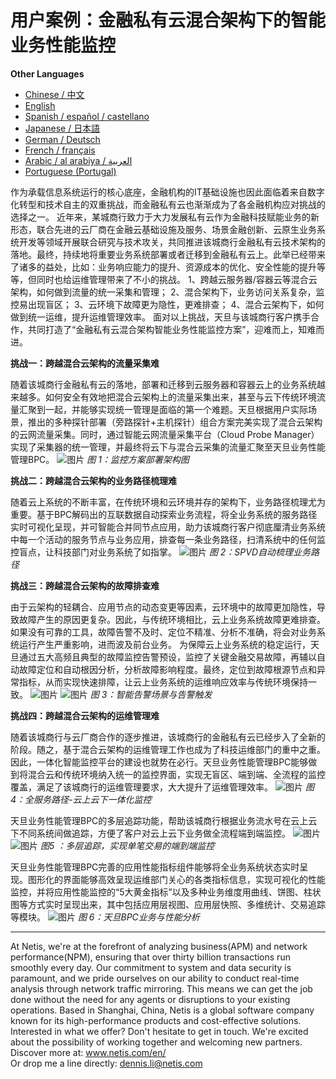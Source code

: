 # 用户案例：金融私有云混合架构下的智能业务性能监控


**Other Languages**

+ [Chinese / 中文](https://github.com/lvdeshuii/OverFlow/blob/main/docs/zh/Smart-Business-Performance-Monitoring-in-Financial-Private-Cloud-Hybrid-Architectures-zh.md)
+ [English](https://github.com/lvdeshuii/OverFlow/blob/main/docs/en/Smart-Business-Performance-Monitoring-in-Financial-Private-Cloud-Hybrid-Architectures-en.md)
+ [Spanish / español / castellano](https://github.com/lvdeshuii/OverFlow/blob/main/docs/es/Smart-Business-Performance-Monitoring-in-Financial-Private-Cloud-Hybrid-Architectures-es.md)
+ [Japanese / 日本語](https://github.com/lvdeshuii/OverFlow/blob/main/docs/ja/Smart-Business-Performance-Monitoring-in-Financial-Private-Cloud-Hybrid-Architectures-ja.md)
+ [German / Deutsch](https://github.com/lvdeshuii/OverFlow/blob/main/docs/de/Smart-Business-Performance-Monitoring-in-Financial-Private-Cloud-Hybrid-Architectures-de.md)
+ [French / français](https://github.com/lvdeshuii/OverFlow/blob/main/docs/fr/Smart-Business-Performance-Monitoring-in-Financial-Private-Cloud-Hybrid-Architectures-fr.md)
+ [Arabic / al arabiya / العربية](https://github.com/lvdeshuii/OverFlow/blob/main/docs/ar/Smart-Business-Performance-Monitoring-in-Financial-Private-Cloud-Hybrid-Architectures-ar.md)
+ [Portuguese (Portugal)](https://github.com/lvdeshuii/OverFlow/blob/main/docs/pt/Smart-Business-Performance-Monitoring-in-Financial-Private-Cloud-Hybrid-Architectures-pt.md)

  
作为承载信息系统运行的核心底座，金融机构的IT基础设施也因此面临着来自数字化转型和技术自主的双重挑战，而金融私有云也渐渐成为了各金融机构应对挑战的选择之一。
近年来，某城商行致力于大力发展私有云作为金融科技赋能业务的新形态，联合先进的云厂商在金融云基础设施及服务、场景金融创新、云原生业务系统开发等领域开展联合研究与技术攻关，共同推进该城商行金融私有云技术架构的落地。最终，持续地将重要业务系统部署或者迁移到金融私有云上。此举已经带来了诸多的益处，比如：业务响应能力的提升、资源成本的优化、安全性能的提升等等，但同时也给运维管理带来了不小的挑战。
1、跨越云服务器/容器云等混合云架构，如何做到流量的统一采集和管理；
2、混合架构下，业务访问关系复杂，监控易出现盲区；
3、云环境下故障更为隐性，更难排查；
4、混合云架构下，如何做到统一运维，提升运维管理效率。
面对以上挑战，天旦与该城商行客户携手合作，共同打造了“金融私有云混合架构智能业务性能监控方案”，迎难而上，知难而进。

**挑战一：跨越混合云架构的流量采集难**

随着该城商行金融私有云的落地，部署和迁移到云服务器和容器云上的业务系统越来越多。如何安全有效地把混合云架构上的流量采集出来，甚至与云下传统环境流量汇聚到一起，并能够实现统一管理是面临的第一个难题。天旦根据用户实际场景，推出的多种探针部署（旁路探针+主机探针）组合方案完美实现了混合云架构的云网流量采集。同时，通过智能云网流量采集平台（Cloud Probe Manager）实现了采集器的统一管理，并最终将云下与混合云采集的流量汇聚至天旦业务性能管理BPC。
![图片](https://mmbiz.qpic.cn/mmbiz_jpg/o672k3fsicq3aiabrR0ibCBLmsV6iae9IV8eicSYpc2jHwmXaszCfF6HXqPXXba4nFMFro0zT1qjp3Vzjz9b6vuojuw/640?wx_fmt=jpeg&wxfrom=5&wx_lazy=1&wx_co=1)
*图 1：监控方案部署架构图*

**挑战二：跨越混合云架构的业务路径梳理难**

随着云上系统的不断丰富，在传统环境和云环境并存的架构下，业务路径梳理尤为重要。基于BPC解码出的互联数据自动探索业务流程，将全业务系统的服务路径实时可视化呈现，并可智能合并同节点应用，助力该城商行客户彻底厘清业务系统中每一个活动的服务节点与业务应用，排查每一条业务路径，扫清系统中的任何监控盲点，让科技部门对业务系统了如指掌。
![图片](https://mmbiz.qpic.cn/mmbiz_jpg/o672k3fsicq3aiabrR0ibCBLmsV6iae9IV8eOnrHmIC2n9WcbibYwPFRPQPZ96KHdQiahRjibd6tGibHPuYzUFLbjV6thQ/640?wx_fmt=jpeg&wxfrom=5&wx_lazy=1&wx_co=1)
*图 2：SPVD自动梳理业务路径*

**挑战三：跨越混合云架构的故障排查难**

由于云架构的轻耦合、应用节点的动态变更等因素，云环境中的故障更加隐性，导致故障产生的原因更复杂。因此，与传统环境相比，云上业务系统故障更难排查。如果没有可靠的工具，故障告警不及时、定位不精准、分析不准确，将会对业务系统运行产生严重影响，进而波及前台业务。
为保障云上业务系统的稳定运行，天旦通过五大高频且典型的故障监控告警预设，监控了关键金融交易故障，再辅以自动故障定位和自动根因分析，分析故障影响程度。最终，定位到故障根源节点和异常指标，从而实现快速排障，让云上业务系统的运维响应效率与传统环境保持一致。
![图片](https://mmbiz.qpic.cn/mmbiz_jpg/o672k3fsicq3aiabrR0ibCBLmsV6iae9IV8eZ07v3TGgWRswlTmhibicHKBdZia0OPxTMQxwHORfmGqvnMiahsTTYYJUuQ/640?wx_fmt=jpeg&wxfrom=5&wx_lazy=1&wx_co=1)
![图片](https://mmbiz.qpic.cn/mmbiz_jpg/o672k3fsicq3aiabrR0ibCBLmsV6iae9IV8ePCCCibQxF2DIvaTDHkIeTTBOTJs7MPO6BooPryicOAkZSsEcEYhXd1rw/640?wx_fmt=jpeg&wxfrom=5&wx_lazy=1&wx_co=1)
*图 3：智能告警场景与告警触发*

**挑战四：跨越混合云架构的运维管理难**

随着该城商行与云厂商合作的逐步推进，该城商行的金融私有云已经步入了全新的阶段。随之，基于混合云架构的运维管理工作也成为了科技运维部门的重中之重。因此，一体化智能监控平台的建设也就势在必行。天旦业务性能管理BPC能够做到将混合云和传统环境纳入统一的监控界面，实现无盲区、端到端、全流程的监控覆盖，满足了该城商行的运维管理要求，大大提升了运维管理效率。
![图片](https://mmbiz.qpic.cn/mmbiz_jpg/o672k3fsicq3aiabrR0ibCBLmsV6iae9IV8e7XjvzyrIL4l0ibJ9MQfBgGpdOMHve9iclMQvEicNURHvY5vx8kC9agXDg/640?wx_fmt=jpeg&wxfrom=5&wx_lazy=1&wx_co=1)
*图 4：全服务路径-云上云下一体化监控*

天旦业务性能管理BPC的多层追踪功能，帮助该城商行根据业务流水号在云上云下不同系统间做追踪，方便了客户对云上云下业务做全流程端到端监控。
![图片](https://mmbiz.qpic.cn/mmbiz_jpg/o672k3fsicq3aiabrR0ibCBLmsV6iae9IV8e2FTsia5XDYUnrfSlSbyrjmAibyuG1Dxa3Fp29w1nJXbcNoh5MAVTVVyw/640?wx_fmt=jpeg&wxfrom=5&wx_lazy=1&wx_co=1)
![图片](https://mmbiz.qpic.cn/mmbiz_jpg/o672k3fsicq3aiabrR0ibCBLmsV6iae9IV8e2FTsia5XDYUnrfSlSbyrjmAibyuG1Dxa3Fp29w1nJXbcNoh5MAVTVVyw/640?wx_fmt=jpeg&wxfrom=5&wx_lazy=1&wx_co=1)
*图5 ：多层追踪，实现单笔交易的端到端监控*

天旦业务性能管理BPC完善的应用性能指标组件能够将全业务系统状态实时呈现。图形化的界面能够高效呈现运维部门关心的各类指标信息，实现可视化的性能监控，并将应用性能监控的“5大黄金指标”以及多种业务维度用曲线、饼图、柱状图等方式实时呈现出来，其中包括应用层视图、应用层快照、多维统计、交易追踪等模块。
![图片](https://mmbiz.qpic.cn/mmbiz_jpg/o672k3fsicq3aiabrR0ibCBLmsV6iae9IV8e7mMSVibHAvuc6M4icWmYcK574PkxXfXL2ibric5mkAcF1AibM1RwWLV3HdA/640?wx_fmt=jpeg&wxfrom=5&wx_lazy=1&wx_co=1)
*图 6：天旦BPC业务与性能分析*

***
At Netis, we're at the forefront of analyzing business(APM) and network performance(NPM), ensuring that over thirty billion transactions run smoothly every day. Our commitment to system and data security is paramount, and we pride ourselves on our ability to conduct real-time analysis through network traffic mirroring. This means we can get the job done without the need for any agents or disruptions to your existing operations. Based in Shanghai, China, Netis is a global software company known for its high-performance products and cost-effective solutions. Interested in what we offer? Don't hesitate to get in touch. We're excited about the possibility of working together and welcoming new partners.  
Discover more at: www.netis.com/en/  
Or drop me a line directly: dennis.li@netis.com
